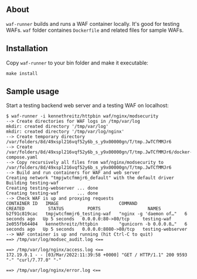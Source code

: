 ## About

`waf-runner` builds and runs a WAF container locally. It's good for testing WAFs. `waf` folder containes `Dockerfile` and related files for sample WAFs.

## Installation

Copy `waf-runner` to your bin folder and make it executable:

```
make install
```

## Sample usage

Start a testing backend web server and a testing WAF on localhost:

```
$ waf-runner -i kennethreitz/httpbin waf/nginx/modsecurity
--> Create directories for WAF logs in /tmp/var/log
mkdir: created directory '/tmp/var/log'
mkdir: created directory '/tmp/var/log/nginx'
--> Create temporary directory
/var/folders/8d/49xspl216vqf52y6b_s_y9x00000gn/T/tmp.JwTCfMMJr6
--> Create /var/folders/8d/49xspl216vqf52y6b_s_y9x00000gn/T/tmp.JwTCfMMJr6/docker-compose.yaml
--> Copy recursively all files from waf/nginx/modsecurity to /var/folders/8d/49xspl216vqf52y6b_s_y9x00000gn/T/tmp.JwTCfMMJr6
--> Build and run containers for WAF and web server
Creating network "tmpjwtcfmmjr6_default" with the default driver
Building testing-waf
Creating testing-webserver ... done
Creating testing-waf       ... done
--> Check WAF is up and proxying requests
CONTAINER ID   IMAGE                       COMMAND                  CREATED         STATUS         PORTS                  NAMES
b2f91c819cac   tmpjwtcfmmjr6_testing-waf   "nginx -g 'daemon of…"   6 seconds ago   Up 5 seconds   0.0.0.0:80->80/tcp     testing-waf
2e055fb64404   kennethreitz/httpbin        "gunicorn -b 0.0.0.0…"   6 seconds ago   Up 5 seconds   0.0.0.0:8080->80/tcp   testing-webserver
--> WAF container is up and running (hit Ctrl-C to quit)
==> /tmp/var/log/modsec_audit.log <==

==> /tmp/var/log/nginx/access.log <==
172.19.0.1 - - [03/Mar/2022:11:39:58 +0000] "GET / HTTP/1.1" 200 9593 "-" "curl/7.77.0" "-"

==> /tmp/var/log/nginx/error.log <==
```
